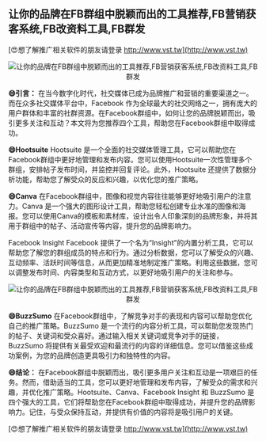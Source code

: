 ## **让你的品牌在FB群组中脱颖而出的工具推荐,FB营销获客系统,FB改资料工具,FB群发**

[😍想了解推广相关软件的朋友请登录 http://www.vst.tw](http://www.vst.tw)

 <center><img src="https://vst.tw/MP4/tuiguang/png/6.png" alt="让你的品牌在FB群组中脱颖而出的工具推荐,FB营销获客系统,FB改资料工具,FB群发"></center>

**😄引言：**
在当今数字化时代，社交媒体已成为品牌推广和营销的重要渠道之一。而在众多社交媒体平台中，Facebook 作为全球最大的社交网络之一，拥有庞大的用户群体和丰富的社群资源。在Facebook群组中，如何让您的品牌脱颖而出，吸引更多关注和互动？本文将为您推荐四个工具，帮助您在Facebook群组中取得成功。

**😄Hootsuite**
Hootsuite 是一个全面的社交媒体管理工具，它可以帮助您在Facebook群组中更好地管理和发布内容。您可以使用Hootsuite一次性管理多个群组，安排帖子发布时间，并监控并回复评论。此外，Hootsuite 还提供了数据分析功能，帮助您了解受众的反应和兴趣，以优化您的推广策略。

**😄Canva**
在Facebook群组中，图像和视觉内容往往能够更好地吸引用户的注意力。Canva 是一个强大的图形设计工具，帮助您轻松创建专业水准的图像和海报。您可以使用Canva的模板和素材库，设计出令人印象深刻的品牌形象，并将其用于群组中的帖子、活动宣传等内容，提升您的品牌影响力。

Facebook Insight
Facebook 提供了一个名为“Insight”的内置分析工具，它可以帮助您了解您的群组成员的特点和行为。通过分析数据，您可以了解受众的兴趣、互动频率、活跃时间等信息，从而更加精准地制定推广策略。利用这些数据，您可以调整发布时间、内容类型和互动方式，以更好地吸引用户的关注和参与。

 <center><img src="https://vst.tw/MP4/tuiguang/png/8.png" alt="让你的品牌在FB群组中脱颖而出的工具推荐,FB营销获客系统,FB改资料工具,FB群发"></center>

**😄BuzzSumo**
在Facebook群组中，了解竞争对手的表现和内容可以帮助您优化自己的推广策略。BuzzSumo 是一个流行的内容分析工具，可以帮助您发现热门的帖子、关键词和受众喜好。通过输入相关关键词或竞争对手的链接，BuzzSumo 将提供有关最受欢迎和最流行的内容的详细信息。您可以借鉴这些成功案例，为您的品牌创造更具吸引力和独特性的内容。

**😄结论：**
在Facebook群组中脱颖而出，吸引更多用户关注和互动是一项艰巨的任务。然而，借助适当的工具，您可以更好地管理和发布内容，了解受众的需求和兴趣，并优化推广策略。Hootsuite、Canva、Facebook Insight 和 BuzzSumo 是四个强大的工具，它们将帮助您在Facebook群组中取得成功，并提升您的品牌影响力。记住，与受众保持互动，并提供有价值的内容将是吸引用户的关键。

[😍想了解推广相关软件的朋友请登录 http://www.vst.tw](http://www.vst.tw)



